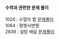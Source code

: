 #### 수학과 관련한 문제 풀이

   1024 : 수열의 합 [문제풀이](https://chanos.tistory.com/entry/%EB%B0%B1%EC%A4%80-1024%EB%B2%88-%EC%88%98%EC%97%B4%EC%9D%98-%ED%95%A9-%ED%8C%8C%EC%9D%B4%EC%8D%AC-%EB%AC%B8%EC%A0%9C-%ED%92%80%EC%9D%B4)  
   1064 : 평행사변형  
   2839 : 설탕 배달 [문제풀이](https://chanos.tistory.com/entry/%EB%B0%B1%EC%A4%80-2839%EB%B2%88-%EC%84%A4%ED%83%95-%EB%B0%B0%EB%8B%AC-%ED%8C%8C%EC%9D%B4%EC%8D%AC%EA%B3%BC-CC-%EB%A9%94%EB%AA%A8%EB%A6%AC%EC%8B%9C%EA%B0%84-%EC%B0%A8%EC%9D%B4-%EB%B9%84%EA%B5%90?category=999286)  